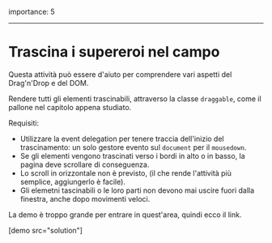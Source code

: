 importance: 5

---

# Trascina i supereroi nel campo

Questa attività può essere d'aiuto per comprendere vari aspetti del Drag'n'Drop e del DOM.

Rendere tutti gli elementi trascinabili, attraverso la classe `draggable`, come il pallone nel capitolo appena studiato.

Requisiti:

- Utilizzare la event delegation per tenere traccia dell'inizio del trascinamento: un solo gestore evento sul  `document` per il `mousedown`.
- Se gli elementi vengono trascinati verso i bordi in alto o in basso, la pagina deve scrollare di conseguenza.
- Lo scroll in orizzontale non è previsto, (il che rende l'attività più semplice, aggiungerlo è facile).
- Gli elemetni tascinabili o le loro parti non devono mai uscire fuori dalla finestra, anche dopo movimenti veloci.

La demo è troppo grande per entrare in quest'area, quindi ecco il link.

[demo src="solution"]
